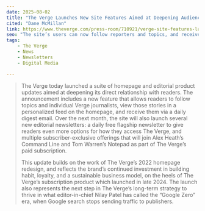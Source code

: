 ```yaml
---
date: 2025-08-02
title: "The Verge Launches New Site Features Aimed at Deepening Audience Engagement"
cited: "Dane McMillan"
link: https://www.theverge.com/press-room/710921/verge-site-features-launch-newsletters
seo: "The site’s users can now follow reporters and topics, and receive a personalized daily email digest."
tags:
    - The Verge
    - News
    - Newsletters
    - Digital Media

---
```


> The Verge today launched a suite of homepage and editorial product updates aimed at deepening its direct relationship with readers. The announcement includes a new feature that allows readers to follow topics and individual Verge journalists, view those stories in a personalized feed on the homepage, and receive them via a daily digest email. Over the next month, the site will also launch several new editorial newsletters: a daily free flagship newsletter to give readers even more options for how they access The Verge, and multiple subscriber-exclusive offerings that will join Alex Heath’s Command Line and Tom Warren’s Notepad as part of The Verge’s paid subscription.
>
> This update builds on the work of The Verge’s 2022 homepage redesign, and reflects the brand’s continued investment in building habit, loyalty, and a sustainable business model, on the heels of The Verge’s subscription product which launched in late 2024. The launch also represents the next step in The Verge’s long-term strategy to thrive in what editor-in-chief Nilay Patel has called the “Google Zero” era, when Google search stops sending traffic to publishers.
